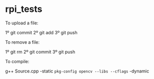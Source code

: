 rpi_tests
=========


To upload a file:

1º git commit
2º git add <file>
3º git push


To remove a file:

1º git rm <file>
2º git commit
3º git push

To compile:

g++ Source.cpp -static `pkg-config opencv --libs --cflags` -dynamic
